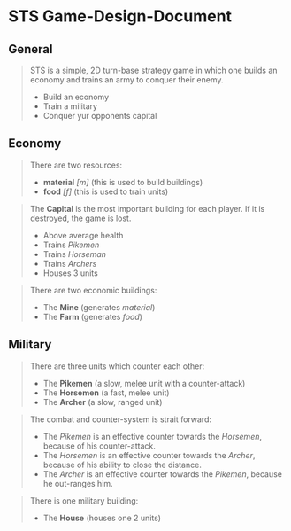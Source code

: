 # STS Game-Design-Document

## General
> STS is a simple, 2D turn-base strategy game in which one builds an economy
> and trains an army to conquer their enemy.
> - Build an economy
> - Train a military
> - Conquer yur opponents capital

## Economy
> There are two resources:
> - **material** *[m]* (this is used to build buildings)
> - **food** *[f]* (this is used to train units)

> The **Capital** is the most important building for each player.
> If it is destroyed, the game is lost.  
> - Above average health
> - Trains *Pikemen*
> - Trains *Horseman*
> - Trains *Archers*
> - Houses 3 units

> There are two economic buildings:
> - The **Mine** (generates *material*)
> - The **Farm** (generates *food*)

## Military
> There are three units which counter each other:
> - The **Pikemen** (a slow, melee unit with a counter-attack)
> - The **Horsemen** (a fast, melee unit)
> - The **Archer** (a slow, ranged unit)

> The combat and counter-system is strait forward:
> - The *Pikemen* is an effective counter towards the *Horsemen*, because of his counter-attack.
> - The *Horsemen* is an effective counter towards the *Archer*, because of his ability to close the distance.
> - The *Archer* is an effective counter towards the *Pikemen*, because he out-ranges him. 

> There is one military building:
> - The **House** (houses one 2 units) 
